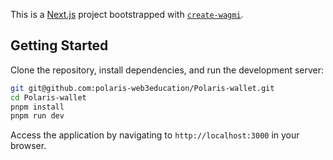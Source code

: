 This is a [Next.js](https://nextjs.org) project bootstrapped with [`create-wagmi`](https://github.com/wevm/wagmi/tree/main/packages/create-wagmi).

## Getting Started

Clone the repository, install dependencies, and run the development server:

```bash
git git@github.com:polaris-web3education/Polaris-wallet.git
cd Polaris-wallet
pnpm install
pnpm run dev
```

Access the application by navigating to `http://localhost:3000` in your browser.

